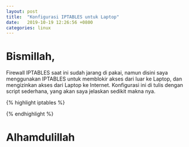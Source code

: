 ```yaml
---
layout: post
title:  "Konfigurasi IPTABLES untuk Laptop"
date:   2019-10-19 12:26:56 +0800
categories: linux
---
```


# Bismillah,

Firewall IPTABLES saat ini sudah jarang di pakai, namun disini
saya menggunakan IPTABLES untuk memblokir akses dari luar ke
Laptop, dan mengizinkan akses dari Laptop ke Internet. Konfigurasi
ini di tulis dengan script sederhana, yang akan saya jelaskan sedikit
makna nya.

{% highlight iptables %}



{% endhighlight %}

# Alhamdulillah
